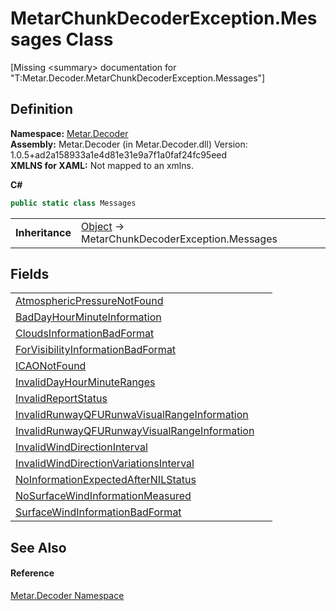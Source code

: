 # MetarChunkDecoderException.Messages Class


\[Missing &lt;summary&gt; documentation for "T:Metar.Decoder.MetarChunkDecoderException.Messages"\]



## Definition
**Namespace:** <a href="N_Metar_Decoder.md">Metar.Decoder</a>  
**Assembly:** Metar.Decoder (in Metar.Decoder.dll) Version: 1.0.5+ad2a158933a1e4d81e31e9a7f1a0faf24fc95eed  
**XMLNS for XAML:** Not mapped to an xmlns.

**C#**
``` C#
public static class Messages
```

<table><tr><td><strong>Inheritance</strong></td><td><a href="https://learn.microsoft.com/dotnet/api/system.object" target="_blank" rel="noopener noreferrer">Object</a>  →  MetarChunkDecoderException.Messages</td></tr>
</table>



## Fields
<table>
<tr>
<td><a href="F_Metar_Decoder_MetarChunkDecoderException_Messages_AtmosphericPressureNotFound.md">AtmosphericPressureNotFound</a></td>
<td> </td></tr>
<tr>
<td><a href="F_Metar_Decoder_MetarChunkDecoderException_Messages_BadDayHourMinuteInformation.md">BadDayHourMinuteInformation</a></td>
<td> </td></tr>
<tr>
<td><a href="F_Metar_Decoder_MetarChunkDecoderException_Messages_CloudsInformationBadFormat.md">CloudsInformationBadFormat</a></td>
<td> </td></tr>
<tr>
<td><a href="F_Metar_Decoder_MetarChunkDecoderException_Messages_ForVisibilityInformationBadFormat.md">ForVisibilityInformationBadFormat</a></td>
<td> </td></tr>
<tr>
<td><a href="F_Metar_Decoder_MetarChunkDecoderException_Messages_ICAONotFound.md">ICAONotFound</a></td>
<td> </td></tr>
<tr>
<td><a href="F_Metar_Decoder_MetarChunkDecoderException_Messages_InvalidDayHourMinuteRanges.md">InvalidDayHourMinuteRanges</a></td>
<td> </td></tr>
<tr>
<td><a href="F_Metar_Decoder_MetarChunkDecoderException_Messages_InvalidReportStatus.md">InvalidReportStatus</a></td>
<td> </td></tr>
<tr>
<td><a href="F_Metar_Decoder_MetarChunkDecoderException_Messages_InvalidRunwayQFURunwaVisualRangeInformation.md">InvalidRunwayQFURunwaVisualRangeInformation</a></td>
<td> </td></tr>
<tr>
<td><a href="F_Metar_Decoder_MetarChunkDecoderException_Messages_InvalidRunwayQFURunwayVisualRangeInformation.md">InvalidRunwayQFURunwayVisualRangeInformation</a></td>
<td> </td></tr>
<tr>
<td><a href="F_Metar_Decoder_MetarChunkDecoderException_Messages_InvalidWindDirectionInterval.md">InvalidWindDirectionInterval</a></td>
<td> </td></tr>
<tr>
<td><a href="F_Metar_Decoder_MetarChunkDecoderException_Messages_InvalidWindDirectionVariationsInterval.md">InvalidWindDirectionVariationsInterval</a></td>
<td> </td></tr>
<tr>
<td><a href="F_Metar_Decoder_MetarChunkDecoderException_Messages_NoInformationExpectedAfterNILStatus.md">NoInformationExpectedAfterNILStatus</a></td>
<td> </td></tr>
<tr>
<td><a href="F_Metar_Decoder_MetarChunkDecoderException_Messages_NoSurfaceWindInformationMeasured.md">NoSurfaceWindInformationMeasured</a></td>
<td> </td></tr>
<tr>
<td><a href="F_Metar_Decoder_MetarChunkDecoderException_Messages_SurfaceWindInformationBadFormat.md">SurfaceWindInformationBadFormat</a></td>
<td> </td></tr>
</table>

## See Also


#### Reference
<a href="N_Metar_Decoder.md">Metar.Decoder Namespace</a>  
